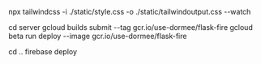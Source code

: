 npx tailwindcss -i ./static/style.css -o ./static/tailwindoutput.css --watch

cd server
gcloud builds submit --tag gcr.io/use-dormee/flask-fire
gcloud beta run deploy --image gcr.io/use-dormee/flask-fire

cd ..
firebase deploy
